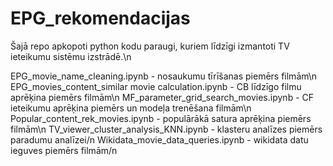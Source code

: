 # EPG_rekomendacijas

Šajā repo apkopoti python kodu paraugi, kuriem līdzīgi izmantoti TV ieteikumu sistēmu izstrādē.\n

EPG_movie_name_cleaning.ipynb - nosaukumu tīrīšanas piemērs filmām\n
EPG_movies_content_similar movie calculation.ipynb - CB līdzīgo filmu aprēķina piemērs filmām\n
MF_parameter_grid_search_movies.ipynb - CF ieteikumu aprēķina piemērs un modeļa trenēšana filmām\n
Popular_content_rek_movies.ipynb - populārākā satura aprēķina piemērs filmām\n
TV_viewer_cluster_analysis_KNN.ipynb - klasteru analīzes piemērs paradumu analīzei/n
Wikidata_movie_data_queries.ipynb - wikidata datu ieguves piemērs filmām/n
